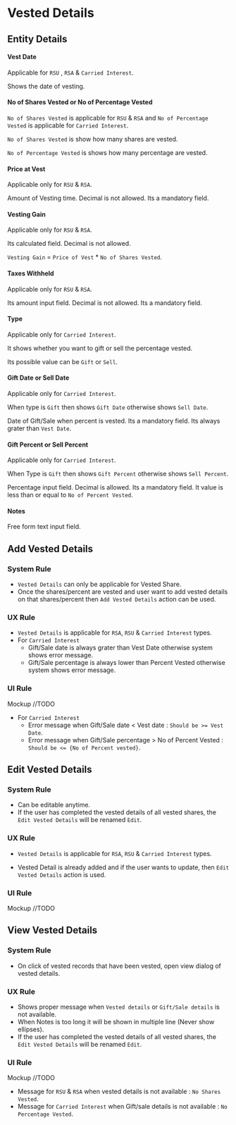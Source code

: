 # Vested Details 

## Entity Details

#### Vest Date

Applicable for `RSU` , `RSA` & `Carried Interest`.

Shows the date of vesting. 

#### No of Shares Vested or No of Percentage Vested

`No of Shares Vested` is applicable for `RSU` & `RSA` and `No of Percentage Vested` is applicable for `Carried Interest`.

`No of Shares Vested` is show how many shares are vested.

`No of Percentage Vested` is shows how many percentage are vested.

#### Price at Vest

Applicable only for `RSU` & `RSA`.

Amount of Vesting time. Decimal is not allowed. Its a mandatory field.

#### Vesting Gain

Applicable only for `RSU` & `RSA`.

Its calculated field. Decimal is not allowed. 

`Vesting Gain` = `Price of Vest` * `No of Shares Vested`.

#### Taxes Withheld

Applicable only for `RSU` & `RSA`.

Its amount input field. Decimal is not allowed. Its a mandatory field.

#### Type

Applicable only for `Carried Interest`.

It shows whether you want to gift or sell the percentage vested.

Its possible value can be `Gift` or `Sell`.

#### Gift Date or Sell Date

Applicable only for `Carried Interest`.

When type is `Gift` then shows `Gift Date` otherwise shows `Sell Date`.

Date of Gift/Sale when percent is vested. Its a mandatory field. Its always grater than `Vest Date`.

#### Gift Percent or Sell Percent

Applicable only for `Carried Interest`.

When Type is `Gift` then shows `Gift Percent` otherwise shows `Sell Percent`.

Percentage input field. Decimal is allowed. Its a mandatory field.  It value is less than or equal to `No of Percent Vested`.

#### Notes

Free form text input field.



## Add Vested Details

### System Rule

- `Vested Details` can only be applicable for Vested Share.
- Once the shares/percent are vested and user want to add vested details on that shares/percent then `Add Vested Details` action can be used.

### UX Rule

- `Vested Details` is applicable for `RSA`, `RSU` & `Carried Interest` types.
- For `Carried Interest`
  - Gift/Sale date is always grater than Vest Date otherwise system shows error message.
  - Gift/Sale percentage is always lower than Percent Vested otherwise system shows error message.

### UI Rule

Mockup //TODO

- For `Carried Interest`
  - Error message when Gift/Sale date < Vest date : `Should be >= Vest Date`.
  - Error message when Gift/Sale percentage > No of Percent Vested : `Should be <= {No of Percent vested}`.




## Edit Vested Details

### System Rule

- Can be editable anytime.
- If the user has completed the vested details of all vested shares, the `Edit Vested Details` will be renamed `Edit`.

### UX Rule

- `Vested Details` is applicable for `RSA`, `RSU` & `Carried Interest` types.


- Vested Detail is already added and if the user wants to update, then `Edit Vested Details` action is used.


### UI Rule

Mockup //TODO



## View Vested Details

### System Rule

- On click of vested records that have been vested, open view dialog of vested details.

### UX Rule

- Shows proper message when `Vested details` or `Gift/Sale details` is not available.
- When Notes is too long it will be shown in multiple line (Never show ellipses).
- If the user has completed the vested details of all vested shares, the `Edit Vested Details` will be renamed `Edit`.

### UI Rule

Mockup //TODO

- Message for `RSU` & `RSA` when vested details is not available : `No Shares Vested`.
- Message for `Carried Interest` when Gift/sale details is not available : `No Percentage Vested`. 